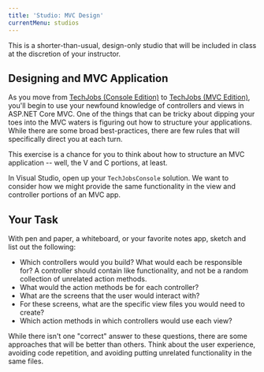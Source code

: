 ```yaml
---
title: 'Studio: MVC Design'
currentMenu: studios
---
```


This is a shorter-than-usual, design-only studio that will be included in class at the discretion of your instructor.

## Designing and MVC Application

As you move from [TechJobs (Console Edition)](../../assignments/techjobs-console/) to [TechJobs (MVC Edition)](../../assignments/techjobs-mvc/), you'll begin to use your newfound knowledge of controllers and views in ASP.NET Core MVC. One of the things that can be tricky about dipping your toes into the MVC waters is figuring out how to structure your applications. While there are some broad best-practices, there are few rules that will specifically direct you at each turn.

This exercise is a chance for you to think about how to structure an MVC application -- well, the V and C portions, at least.

In Visual Studio, open up your `TechJobsConsole` solution. We want to consider how we might provide the same functionality in the view and controller portions of an MVC app.

## Your Task

With pen and paper, a whiteboard, or your favorite notes app, sketch and list out the following:

- Which controllers would you build? What would each be responsible for? A controller should contain like functionality, and not be a random collection of unrelated action methods.
- What would the action methods be for each controller?
- What are the screens that the user would interact with?
- For these screens, what are the specific view files you would need to create?
- Which action methods in which controllers would use each view?

While there isn't one "correct" answer to these questions, there are some approaches that will be better than others. Think about the user experience, avoiding code repetition, and avoiding putting unrelated functionality in the same files.
